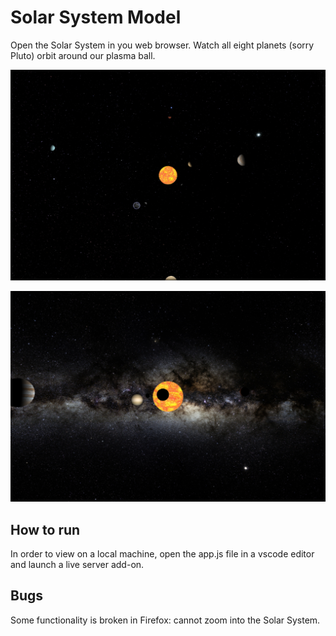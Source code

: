 # Solar System Model

Open the Solar System in you web browser. Watch all eight planets (sorry Pluto) orbit around our plasma ball.

![Image of the Solar System model](Example1.png)

![Image of the Solar System model](Example2.png)

## How to run

In order to view on a local machine, open the app.js file in a vscode editor and launch a live server add-on.

## Bugs

Some functionality is broken in Firefox: cannot zoom into the Solar System. 

